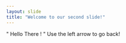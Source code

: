 ```yaml
---
layout: slide
title: "Welcome to our second slide!"
---
```

" Hello There ! "
Use the left arrow to go back!
